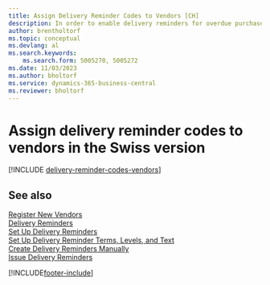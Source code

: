 ```yaml
---
title: Assign Delivery Reminder Codes to Vendors [CH]
description: In order to enable delivery reminders for overdue purchases, you must assign delivery reminder terms to vendors in the Swiss version.
author: brentholtorf
ms.topic: conceptual
ms.devlang: al
ms.search.keywords:
    ms.search.form: 5005270, 5005272
ms.date: 11/03/2023
ms.author: bholtorf
ms.service: dynamics-365-business-central
ms.reviewer: bholtorf
---
```

# Assign delivery reminder codes to vendors in the Swiss version

[!INCLUDE [delivery-reminder-codes-vendors](../includes/ATCHDE/delivery-reminder-codes-vendors.md)]

## See also

[Register New Vendors](../../purchasing-how-register-new-vendors.md)  
[Delivery Reminders](delivery-reminders.md)  
[Set Up Delivery Reminders](how-to-set-up-delivery-reminders.md)  
[Set Up Delivery Reminder Terms, Levels, and Text](how-to-set-up-delivery-reminder-terms-levels-and-text.md)  
[Create Delivery Reminders Manually](how-to-create-delivery-reminders-manually.md)  
[Issue Delivery Reminders](how-to-issue-delivery-reminders.md)  


[!INCLUDE[footer-include](../../includes/footer-banner.md)]